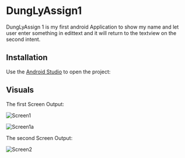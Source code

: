 # DungLyAssign1
DungLyAssign 1 is my first android Application to show my name and let user enter something in edittext and it will return to the textview on the second intent.
## Installation
Use the [Android Studio](https://developer.android.com/studio) to open the project:
## Visuals
The first Screen Output:

![Screen1](https://i.imgur.com/UU7YixS.png)

![Screen1a](https://i.imgur.com/WaCQgVK.png)

The second Screen Output:

![Screen2](https://i.imgur.com/LUPideF.png)
